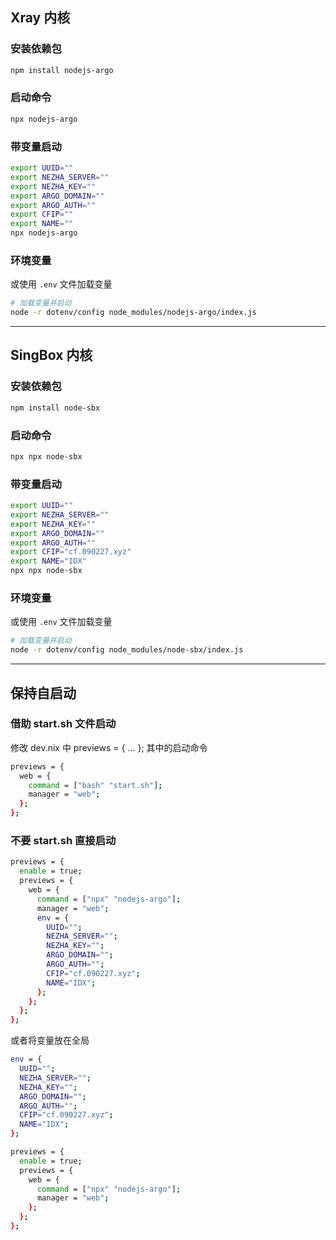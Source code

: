 ## Xray 内核

### 安装依赖包
```bash
npm install nodejs-argo
```

### 启动命令
```bash
npx nodejs-argo
```

### 带变量启动
```bash
export UUID=""
export NEZHA_SERVER=""
export NEZHA_KEY=""
export ARGO_DOMAIN=""
export ARGO_AUTH=""
export CFIP=""
export NAME=""
npx nodejs-argo
```

### 环境变量
或使用 `.env` 文件加载变量

```bash
# 加载变量并启动
node -r dotenv/config node_modules/nodejs-argo/index.js
```

----

## SingBox 内核

### 安装依赖包
```bash
npm install node-sbx
```

### 启动命令
```bash
npx npx node-sbx
```

### 带变量启动
```bash
export UUID=""
export NEZHA_SERVER=""
export NEZHA_KEY=""
export ARGO_DOMAIN=""
export ARGO_AUTH=""
export CFIP="cf.090227.xyz"
export NAME="IDX"
npx npx node-sbx
```

### 环境变量
或使用 `.env` 文件加载变量

```bash
# 加载变量并启动
node -r dotenv/config node_modules/node-sbx/index.js
```

---

## 保持自启动

### 借助 start.sh 文件启动
修改 dev.nix 中 previews = { ... }; 其中的启动命令

```bash
previews = {
  web = {
    command = ["bash" "start.sh"];
    manager = "web";
  };
};
```

### 不要 start.sh 直接启动
```bash
previews = {
  enable = true;
  previews = {
    web = {
      command = ["npx" "nodejs-argo"];
      manager = "web";
      env = {
        UUID="";
        NEZHA_SERVER="";
        NEZHA_KEY="";
        ARGO_DOMAIN="";
        ARGO_AUTH="";
        CFIP="cf.090227.xyz";
        NAME="IDX";
      };
    };
  };
};
```

或者将变量放在全局
```bash
env = {
  UUID="";
  NEZHA_SERVER="";
  NEZHA_KEY="";
  ARGO_DOMAIN="";
  ARGO_AUTH="";
  CFIP="cf.090227.xyz";
  NAME="IDX";
};

previews = {
  enable = true;
  previews = {
    web = {
      command = ["npx" "nodejs-argo"];
      manager = "web";
    };
  };
};
```
